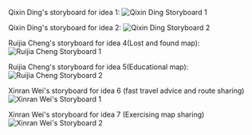 
Qixin Ding's storyboard for idea 1:
![Qixin Ding Storyboard 1](https://raw.githubusercontent.com/XRWei/COGS121/master/img/storyboards/Storyboard%20for%20Idea%201%20-%20Qixin%20Ding.jpg)

Qixin Ding's storyboard for idea 2:
![Qixin Ding Storyboard 2](https://raw.githubusercontent.com/XRWei/COGS121/master/img/storyboards/Storyboard%20for%20Idea%202%20-%20Qixin%20Ding.jpg)

Ruijia Cheng's storyboard for idea 4(Lost and found map):
![Ruijia Cheng Storyboard 1](https://github.com/XRWei/COGS121/blob/master/img/storyboards/1373474751.jpg)

Ruijia Cheng's storyboard for idea 5(Educational map):
![Ruijia Cheng Storyboard 2](https://github.com/XRWei/COGS121/blob/master/img/storyboards/187377229.jpg)

Xinran Wei's storyboard for idea 6 (fast travel advice and route sharing)
![Xinran Wei's Storyboard 1](https://raw.githubusercontent.com/XRWei/COGS121/master/img/storyboards/IMG_1843.JPG)

Xinran Wei's storyboard for idea 7 (Exercising map sharing)
![Xinran Wei's Storyboard 2](https://raw.githubusercontent.com/XRWei/COGS121/master/img/storyboards/IMG_1844.JPG)
